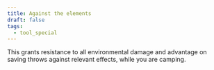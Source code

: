 ```yaml
---
title: Against the elements
draft: false
tags:
  - tool_special
---
```

This grants resistance to all environmental damage and advantage on saving throws against relevant effects, while you are camping.